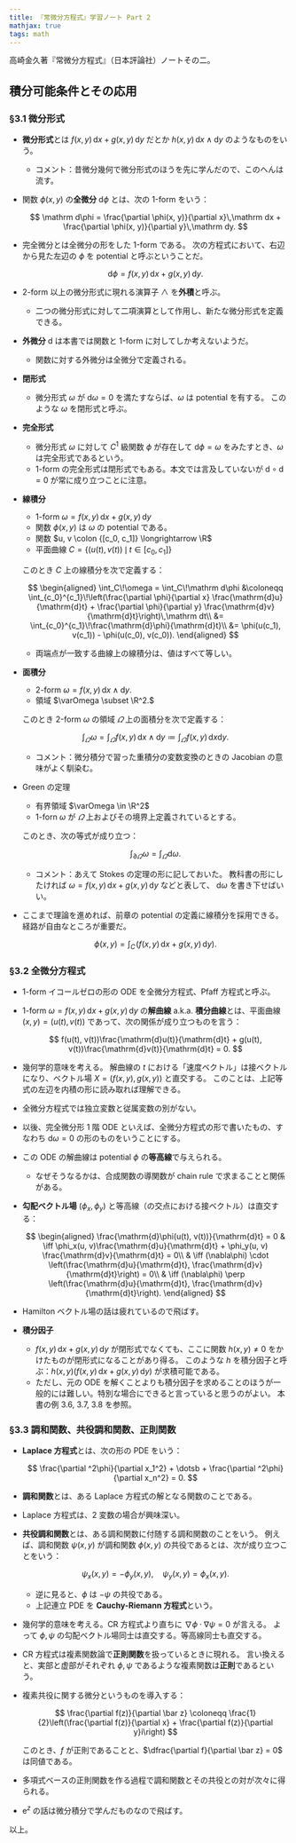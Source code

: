 ```yaml
---
title: 『常微分方程式』学習ノート Part 2
mathjax: true
tags: math
---
```


高崎金久著『常微分方程式』（日本評論社）ノートその二。

## 積分可能条件とその応用

### §3.1 微分形式

* **微分形式**とは $f(x, y)\,\mathrm dx + g(x, y)\,\mathrm dy$ だとか $h(x, y)\,\mathrm dx \wedge \mathrm dy$ のようなものをいう。
  * コメント：昔微分幾何で微分形式のほうを先に学んだので、このへんは流す。
* 関数 $\phi(x, y)$ の**全微分** $\mathrm d\phi$ とは、次の 1-form をいう：

  $$
  \mathrm d\phi = \frac{\partial \phi(x, y)}{\partial x}\,\mathrm dx + \frac{\partial \phi(x, y)}{\partial y}\,\mathrm dy.
  $$

* 完全微分とは全微分の形をした 1-form である。
  次の方程式において、右辺から見た左辺の $\phi$ を potential と呼ぶということだ。

  $$
  \mathrm d\phi = f(x, y)\,\mathrm dx + g(x, y)\,\mathrm dy.
  $$

* 2-form 以上の微分形式に現れる演算子 $\wedge$ を**外積**と呼ぶ。
  * 二つの微分形式に対して二項演算として作用し、新たな微分形式を定義できる。

* **外微分** $\mathrm d$ は本書では関数と 1-form に対してしか考えないようだ。
  * 関数に対する外微分は全微分で定義される。
* **閉形式**
  * 微分形式 $\omega$ が $\mathrm d\omega = 0$ を満たすならば、$\omega$ は potential を有する。
    このような $\omega$ を閉形式と呼ぶ。
* **完全形式**
  * 微分形式 $\omega$ に対して $C^1$ 級関数 $\phi$ が存在して $\mathrm d\phi = \omega$ をみたすとき、$\omega$ は完全形式であるという。
  * 1-form の完全形式は閉形式でもある。本文では言及していないが $\mathrm d \circ \mathrm d = 0$ が常に成り立つことに注意。
* **線積分**
  * 1-form $\omega = f(x, y)\,\mathrm dx + g(x, y)\,\mathrm dy$
  * 関数 $\phi(x, y)$ は $\omega$ の potential である。
  * 関数 $u, v \colon {[c_0, c_1]} \longrightarrow \R$
  * 平面曲線 $C = \lbrace (u(t), v(t))\,\mid\, t \in {[c_0, c_1]}\rbrace$

  このとき $C$ 上の線積分を次で定義する：

  $$
  \begin{aligned}
  \int_C\!\omega = \int_C\!\mathrm d\phi
  &\coloneqq \int_{c_0}^{c_1}\!\left(\frac{\partial \phi}{\partial x} \frac{\mathrm{d}u}{\mathrm{d}t} + \frac{\partial \phi}{\partial y} \frac{\mathrm{d}v}{\mathrm{d}t}\right)\,\mathrm dt\\
  &= \int_{c_0}^{c_1}\!\frac{\mathrm{d}\phi}{\mathrm{d}t}\\
  &= \phi(u(c_1), v(c_1)) - \phi(u(c_0), v(c_0)).
  \end{aligned}
  $$

  * 両端点が一致する曲線上の線積分は、値はすべて等しい。

* **面積分**

  * 2-form $\omega = f(x, y)\,\mathrm dx \wedge \mathrm dy.$
  * 領域 $\varOmega \subset \R^2.$

  このとき 2-form $\omega$ の領域 $\varOmega$ 上の面積分を次で定義する：

  $$
  \int_\varOmega\!\omega = \int_\varOmega\!f(x, y)\,\mathrm dx \wedge \mathrm dy
  \coloneqq \int_\varOmega\!f(x, y)\,\mathrm dx \mathrm dy.
  $$

  * コメント：微分積分で習った重積分の変数変換のときの Jacobian の意味がよく馴染む。

* Green の定理
  * 有界領域 $\varOmega \in \R^2$
  * 1-forn $\omega$ が $\varOmega$ 上およびその境界上定義されているとする。

  このとき、次の等式が成り立つ：

  $$
  \int_{\partial\varOmega}\!\omega = \int_\varOmega\!\mathrm d\omega.
  $$

  * コメント：あえて Stokes の定理の形に記しておいた。
    教科書の形にしたければ $\omega = f(x, y)\,\mathrm dx + g(x, y)\,\mathrm dy$ などと表して、
    $\mathrm d\omega$ を書き下せばいい。

* ここまで理論を進めれば、前章の potential の定義に線積分を採用できる。経路が自由なところが重要だ。

  $$
  \phi(x, y) = \int_C\!(f(x, y)\,\mathrm dx + g(x, y)\,\mathrm dy).
  $$

### §3.2 全微分方程式

* 1-form イコールゼロの形の ODE を全微分方程式、Pfaff 方程式と呼ぶ。
* 1-form $\omega = f(x, y)\,\mathrm dx + g(x, y)\,\mathrm dy$ の**解曲線** a.k.a. **積分曲線**とは、平面曲線 $(x, y) = (u(t), v(t))$ であって、次の関係が成り立つものを言う：

  $$
  f(u(t), v(t))\frac{\mathrm{d}u(t)}{\mathrm{d}t} + g(u(t), v(t))\frac{\mathrm{d}v(t)}{\mathrm{d}t} = 0.
  $$

* 幾何学的意味を考える。
  解曲線の $t$ における「速度ベクトル」は接ベクトルになり、ベクトル場 $X = (f(x, y), g(x, y))$ と直交する。
  このことは、上記等式の左辺を内積の形に読み取れば理解できる。
* 全微分方程式では独立変数と従属変数の別がない。
* 以後、完全微分形 1 階 ODE といえば、全微分方程式の形で書いたもの、すなわち $\mathrm d\omega = 0$ の形のものをいうことにする。
* この ODE の解曲線は potential $\phi$ の**等高線**で与えられる。
  * なぜそうなるかは、合成関数の導関数が chain rule で求まることと関係がある。
* **勾配ベクトル場** $(\phi_x, \phi_y)$ と等高線（の交点における接ベクトル）は直交する：

  $$
  \begin{aligned}
  \frac{\mathrm{d}\phi(u(t), v(t))}{\mathrm{d}t} = 0
  & \iff \phi_x(u, v)\frac{\mathrm{d}u}{\mathrm{d}t} + \phi_y(u, v) \frac{\mathrm{d}v}{\mathrm{d}t} = 0\\
  & \iff (\nabla\phi) \cdot \left(\frac{\mathrm{d}u}{\mathrm{d}t}, \frac{\mathrm{d}v}{\mathrm{d}t}\right) = 0\\
  & \iff (\nabla\phi) \perp \left(\frac{\mathrm{d}u}{\mathrm{d}t}, \frac{\mathrm{d}v}{\mathrm{d}t}\right).
  \end{aligned}
  $$

* Hamilton ベクトル場の話は疲れているので飛ばす。
* **積分因子**
  * $f(x, y)\,\mathrm dx + g(x, y)\,\mathrm dy$ が閉形式でなくても、ここに関数 $h(x, y) \neq 0$ をかけたものが閉形式になることがあり得る。
    このような $h$ を積分因子と呼ぶ：$h(x, y)(f(x, y)\,\mathrm dx + g(x, y)\,\mathrm dy)$ が求積可能である。
  * ただし、元の ODE を解くことよりも積分因子を求めることのほうが一般的には難しい。特別な場合にできると言っていると思うのがよい。
    本書の例 3.6, 3.7, 3.8 を参照。

### §3.3 調和関数、共役調和関数、正則関数

* **Laplace 方程式**とは、次の形の PDE をいう：

  $$
  \frac{\partial ^2\phi}{\partial x_1^2} + \dotsb + \frac{\partial ^2\phi}{\partial x_n^2} = 0.
  $$

* **調和関数**とは、ある Laplace 方程式の解となる関数のことである。
* Laplace 方程式は、2 変数の場合が興味深い。
* **共役調和関数**とは、ある調和関数に付随する調和関数のことをいう。
  例えば、調和関数 $\psi(x, y)$ が調和関数 $\phi(x, y)$ の共役であるとは、次が成り立つことをいう：

  $$
  \psi_x(x, y) = -\phi_y(x, y),\quad \psi_y(x, y) = \phi_x(x, y).
  $$

  * 逆に見ると、$\phi$ は $-\psi$ の共役である。
  * 上記連立 PDE を **Cauchy-Riemann 方程式**という。

* 幾何学的意味を考える。CR 方程式より直ちに $\nabla\phi \cdot \nabla\psi = 0$ が言える。
  よって $\phi, \psi$ の勾配ベクトル場同士は直交する。等高線同士も直交する。
* CR 方程式は複素関数論で**正則関数**を扱っているときに現れる。
  言い換えると、実部と虚部がそれぞれ $\phi, \psi$ であるような複素関数は**正則**であるという。
* 複素共役に関する微分というものを導入する：

  $$
  \frac{\partial f(z)}{\partial \bar z} \coloneqq \frac{1}{2}\left(\frac{\partial f(z)}{\partial x} + \frac{\partial f(z)}{\partial y}i\right)
  $$

  このとき、$f$ が正則であることと、$\dfrac{\partial f}{\partial \bar z} = 0$ は同値である。

* 多項式ベースの正則関数を作る過程で調和関数とその共役との対が次々に得られる。
* $\mathrm{e}^z$ の話は微分積分で学んだものなので飛ばす。

以上。
